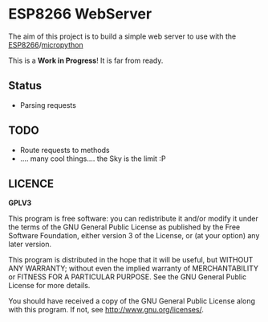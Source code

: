 ESP8266 WebServer
=================

The aim of this project is to build a simple web server to use with the [ESP8266](http://docs.micropython.org/en/latest/esp8266/esp8266/tutorial/index.html)/[micropython](https://micropython.org/)

This is a **Work in Progress**! It is far from ready.

Status
--------
* Parsing requests

TODO
----
* Route requests to methods
* .... many cool things.... the Sky is the limit :P

LICENCE
-------
**GPLV3**

This program is free software: you can redistribute it and/or modify
it under the terms of the GNU General Public License as published by
the Free Software Foundation, either version 3 of the License, or
(at your option) any later version.

This program is distributed in the hope that it will be useful,
but WITHOUT ANY WARRANTY; without even the implied warranty of
MERCHANTABILITY or FITNESS FOR A PARTICULAR PURPOSE.  See the
GNU General Public License for more details.

You should have received a copy of the GNU General Public License
along with this program.  If not, see <http://www.gnu.org/licenses/>.
